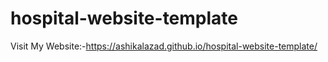 # hospital-website-template
Visit My Website:-https://ashikalazad.github.io/hospital-website-template/
